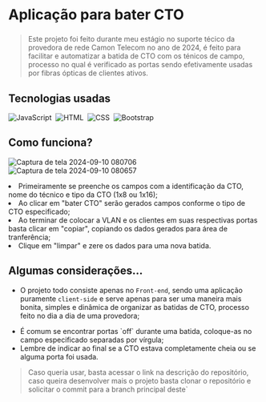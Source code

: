 # Aplicação para bater CTO
###
>Este projeto foi feito durante meu estágio no suporte técico da provedora de rede Camon Telecom no ano de 2024, é feito para facilitar e automatizar a batida de CTO com os ténicos de campo, processo no qual é verificado as portas sendo efetivamente usadas por fibras ópticas de clientes ativos.
###

## Tecnologias usadas
![JavaScript](https://img.shields.io/badge/JavaScript-151515?style=for-the-badge&logo=javascript&logoColor=white)&nbsp;
![HTML](https://img.shields.io/badge/HTML-151515?style=for-the-badge&logo=html5&logoColor=white)&nbsp;
![CSS](https://img.shields.io/badge/CSS-151515?style=for-the-badge&logo=css3&logoColor=white)&nbsp;
![Bootstrap](https://img.shields.io/badge/bootstrap-151515?style=for-the-badge&logo=bootstrap&logoColor=white)&nbsp;

## Como funciona?
![Captura de tela 2024-09-10 080706](https://github.com/user-attachments/assets/bf3b8da6-44a5-4bb2-9717-3f5695fff630)
![Captura de tela 2024-09-10 080657](https://github.com/user-attachments/assets/8e0d09ad-da25-4508-b0a2-aa68b83f4926)

><ul>
  <li>
    Primeiramente se preenche os campos com a identificação da CTO, nome do técnico e tipo da CTO (1x8 ou 1x16);
  </li>
  <li>
    Ao clicar em "bater CTO" serão gerados campos conforme o tipo de CTO especificado;
  </li>
  <li>
    Ao terminar de colocar a VLAN e os clientes em suas respectivas portas basta clicar em "copiar", copiando os dados gerados para área de tranferência;
  </li>
   <li>
    Clique em "limpar" e zere os dados para uma nova batida.
  </li>
</ul>

## Algumas considerações...
- O projeto todo consiste apenas no `Front-end`, sendo uma aplicação puramente `client-side` e serve apenas para ser uma maneira mais bonita, simples e dinâmica de organizar as batidas de CTO, processo feito no dia a dia de uma provedora;
<ul>
  <li>
    É comum se encontrar portas `off` durante uma batida, coloque-as no campo especificado separadas por vírgula;
  </li>
  <li>
    Lembre de indicar ao final se a CTO estava completamente cheia ou se alguma porta foi usada.
  </li>
</ul>

>Caso queria usar, basta acessar o link na descrição do repositório, caso queira desenvolver mais o projeto basta clonar o repositório e solicitar o commit para a branch principal deste`
